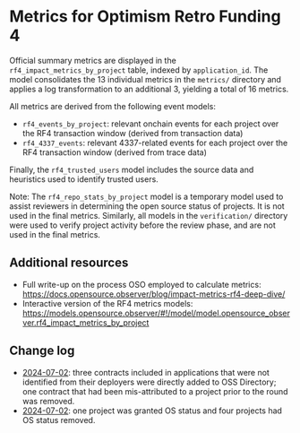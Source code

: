 # Metrics for Optimism Retro Funding 4

Official summary metrics are displayed in the `rf4_impact_metrics_by_project` table, indexed by `application_id`. The model consolidates the 13 individual metrics in the `metrics/` directory and applies a log transformation to an additional 3, yielding a total of 16 metrics.

All metrics are derived from the following event models:

- `rf4_events_by_project`: relevant onchain events for each project over the RF4 transaction window (derived from transaction data)
- `rf4_4337_events`: relevant 4337-related events for each project over the RF4 transaction window (derived from trace data)

Finally, the `rf4_trusted_users` model includes the source data and heuristics used to identify trusted users.

Note: The `rf4_repo_stats_by_project` model is a temporary model used to assist reviewers in determining the open source status of projects. It is not used in the final metrics. Similarly, all models in the `verification/` directory were used to verify project activity before the review phase, and are not used in the final metrics.

## Additional resources

- Full write-up on the process OSO employed to calculate metrics: https://docs.opensource.observer/blog/impact-metrics-rf4-deep-dive/
- Interactive version of the RF4 metrics models: https://models.opensource.observer/#!/model/model.opensource_observer.rf4_impact_metrics_by_project

## Change log
- [2024-07-02](https://github.com/opensource-observer/oss-directory/commit/bd68bc42af89d08a38553bf1e83deff95342df3a): three contracts included in applications that were not identified from their deployers were directly added to OSS Directory; one contract that had been mis-attributed to a project prior to the round was removed.
- [2024-07-02](https://docs.google.com/spreadsheets/d/1f6zQCCR2OmaM7bsjVU22YcVP4J_JmLaEKLc-YIDjCkw/edit?usp=sharing): one project was granted OS status and four projects had OS status removed.
